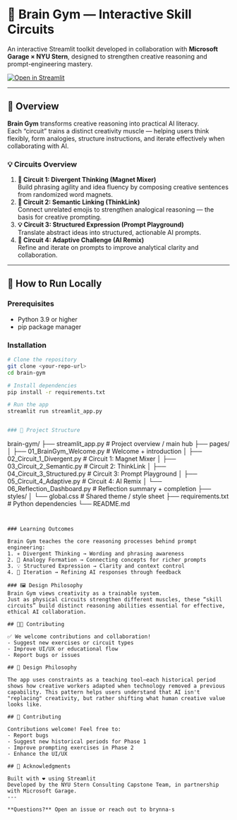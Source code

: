 # 🧠 Brain Gym — Interactive Skill Circuits

An interactive Streamlit toolkit developed in collaboration with **Microsoft Garage × NYU Stern**, designed to strengthen creative reasoning and prompt-engineering mastery.

[![Open in Streamlit](https://static.streamlit.io/badges/streamlit_badge_black_white.svg)](https://your-app-url.streamlit.app/)

---

## 🎯 Overview

**Brain Gym** transforms creative reasoning into practical AI literacy.  
Each “circuit” trains a distinct creativity muscle — helping users think flexibly, form analogies, structure instructions, and iterate effectively when collaborating with AI.

### 💡 Circuits Overview
1. **🧩 Circuit 1: Divergent Thinking (Magnet Mixer)**  
   Build phrasing agility and idea fluency by composing creative sentences from randomized word magnets.
2. **🔗 Circuit 2: Semantic Linking (ThinkLink)**  
   Connect unrelated emojis to strengthen analogical reasoning — the basis for creative prompting.
3. **💡 Circuit 3: Structured Expression (Prompt Playground)**  
   Translate abstract ideas into structured, actionable AI prompts.
4. **🔁 Circuit 4: Adaptive Challenge (AI Remix)**  
   Refine and iterate on prompts to improve analytical clarity and collaboration.

---

## 🚀 How to Run Locally

### Prerequisites
- Python 3.9 or higher  
- pip package manager  

### Installation
```bash
# Clone the repository
git clone <your-repo-url>
cd brain-gym

# Install dependencies
pip install -r requirements.txt

# Run the app
streamlit run streamlit_app.py


### 📁 Project Structure

```
brain-gym/
├── streamlit_app.py                # Project overview / main hub
├── pages/
│   ├── 01_BrainGym_Welcome.py      # Welcome + introduction
│   ├── 02_Circuit_1_Divergent.py   # Circuit 1: Magnet Mixer
│   ├── 03_Circuit_2_Semantic.py    # Circuit 2: ThinkLink
│   ├── 04_Circuit_3_Structured.py  # Circuit 3: Prompt Playground
│   ├── 05_Circuit_4_Adaptive.py    # Circuit 4: AI Remix
│   └── 06_Reflection_Dashboard.py  # Reflection summary + completion
├── styles/
│   └── global.css                  # Shared theme / style sheet
├── requirements.txt                # Python dependencies
└── README.md
```


### Learning Outcomes

Brain Gym teaches the core reasoning processes behind prompt engineering:
1. ✳️ Divergent Thinking → Wording and phrasing awareness
2. 🔗 Analogy Formation → Connecting concepts for richer prompts
3. 💡 Structured Expression → Clarity and context control
4. 🔁 Iteration → Refining AI responses through feedback

### 🖼 Design Philosophy
Brain Gym views creativity as a trainable system.
Just as physical circuits strengthen different muscles, these “skill circuits” build distinct reasoning abilities essential for effective, ethical AI collaboration.

## 🧑‍💻 Contributing

✅ We welcome contributions and collaboration!
- Suggest new exercises or circuit types
- Improve UI/UX or educational flow
- Report bugs or issues

## 🎨 Design Philosophy

The app uses constraints as a teaching tool—each historical period shows how creative workers adapted when technology removed a previous capability. This pattern helps users understand that AI isn't "replacing" creativity, but rather shifting what human creative value looks like.

## 🤝 Contributing

Contributions welcome! Feel free to:
- Report bugs
- Suggest new historical periods for Phase 1
- Improve prompting exercises in Phase 2
- Enhance the UI/UX

## 🙏 Acknowledgments

Built with ❤️ using Streamlit
Developed by the NYU Stern Consulting Capstone Team, in partnership with Microsoft Garage.
---

**Questions?** Open an issue or reach out to brynna-s